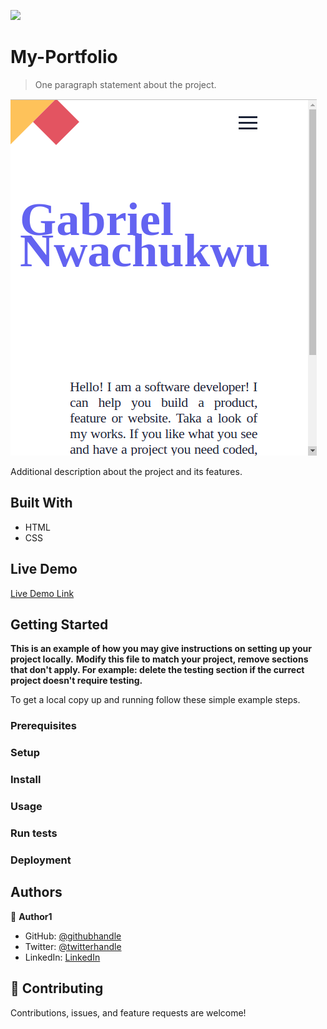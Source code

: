 ![](https://img.shields.io/badge/Microverse-blueviolet)

# My-Portfolio

> One paragraph statement about the project.

![screenshot](static/images/my-portfolio-1.png)

Additional description about the project and its features.

## Built With

- HTML
- CSS


## Live Demo

[Live Demo Link](https://github.com/gabrielcoder247/my-portfolio/)


## Getting Started

**This is an example of how you may give instructions on setting up your project locally.**
**Modify this file to match your project, remove sections that don't apply. For example: delete the testing section if the currect project doesn't require testing.**


To get a local copy up and running follow these simple example steps.

### Prerequisites

### Setup

### Install

### Usage

### Run tests

### Deployment



## Authors

👤 **Author1**

- GitHub: [@githubhandle](https://github.com/gabrielcoder247)
- Twitter: [@twitterhandle](https://twitter.com/twitterhandle)
- LinkedIn: [LinkedIn](https://linkedin.com/in/gabrielcoder247)

## 🤝 Contributing

Contributions, issues, and feature requests are welcome!